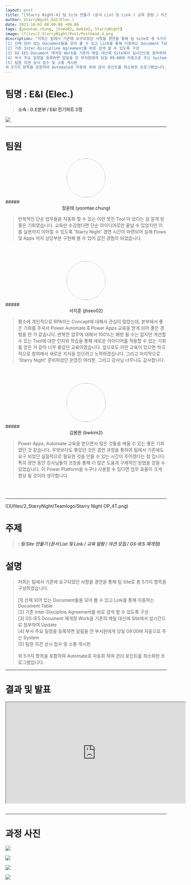 ```yaml
---
layout: post
title: "[Starry Night-4] 팀 Site 만들기 (문서 List 및 Link / 교육 알람 / 의견 모집 / GS-IES 재개정)"
author: StarryNgiht_E&I(Elec.)
date: 2021-10-01 00:00:00 +09:00
tags: [yoontae.chung, jhseo02, bwkim2, StarryNight]
image: /files/2_StarryNight/Post/Posthead_4.png
discription: "저희는 팀에서 기존에 요구되었던 사항을 경연을 통해 팀 Site로 총 5가지 항목을 구성하였습니다.   
[1] 산재 되어 있는 Document들을 모아 볼 수 있고 Link를 통해 이동하는 Document Table 
[2] 기존 Inter-Discipline Agreement를 바로 검색 할 수 있도록 구성 
[3] GS-IES Document 재개정 Work을 기존의 메일 대신에 Site에서 실시간으로 첨부하여 Update 
[4] 부서 주요 일정을 등록하면 알림을 전 부서원에게 당일 09:00에 자동으로 주는 System 
[5] 팀원 의견 상시 접수 및 소통 게시판 
위 5가지 항목을 포함하여 Automate로 자동화 하여 관리 포인트를 최소화한 프로그램입니다."
---
```



# 팀명 : E&I (Elec.)

> **소속 : G.E본부 / E&I 전기파트 3명**

![](/files/2_StarryNight/Post/4/2_4_pic_T.jpg)

----------------------------------------------------------------------------------------

# 팀원

<center><img src="/files/2_StarryNight/Post/4/14-0.jpg" style="width:120px; height:120px; border-radius:50%; border: 1px solid #ccc; margin-bottom: 5px;"></center>
##### <center>정윤태 (yoontae.chung)</center>

>반복적인 단순 업무들을 자동화 할 수 있는 이런 멋진 Tool 이 있다는 걸 알게 된 좋은 기회였습니다. 교육만 수강했다면 단순 아이디어로만 끝날 수 있었지만 이를 실현까지 이어질 수 있도록 'Starry Night' 경연 시간이 마련되어 실제 Flows 및 Apps 까지 상당부분 구현해 볼 수 있어 값진 경험이 되었습니다.

<br><br>

<center><img src="/files/2_StarryNight/Post/4/12-0.jpg" style="width:120px; height:120px; border-radius:50%; border: 1px solid #ccc; margin-bottom: 5px;"></center>
##### <center>서지훈 (jhseo02)</center>

>평소에 개인적으로 RPA라는 Concept에 대해서 관심이 많았는데, 본부에서 좋은 기회를 주셔서 Power Automate & Power Apps 교육을 받게 되어 좋은 경험을 한 거 같습니다. 반복한 업무에 대해서 100%는 해방 될 수는 없지만 개선할 수 있는 Tool에 대한 인지와 학습을 통해 새로운 아이디어를 적용할 수 있는 기회를 얻은 거 같아 너무 좋았던 교육이였습니다. 앞으로도 이런 교육이 있으면 적극적으로 참여해서 새로운 지식을 얻으려고 노력하겠습니다. 그리고 마지막으로 'Starry Night' 준비하셨던 운영진 여러분, 그리고 강사님 너무나도 감사합니다. 

<br><br>

<center><img src="/files/2_StarryNight/Post/4/13-0.jpg" style="width:120px; height:120px; border-radius:50%; border: 1px solid #ccc; margin-bottom: 5px;"></center>
##### <center>김봉완 (bwkim2)</center>

>Power Apps, Automate 교육을 받으면서 많은 것들을 배울 수 있는 좋은 기회였던 것 같습니다. 무엇보다도 좋았던 것은 경연 과정을 통하여 팀에서 기존에도 요구 되었던 실질적으로 필요한 것을 만들 수 있는 시간이 주어졌다는 점 입니다. 특히 경연 동안 강사님들의 코칭을 통해 더 많은 도움과 구체적인 방법을 얻을 수 있었습니다. 이 Power Platform을 누구나 사용할 수 있다면 업무 효율이 크게 향상 될 것이라 생각합니다.  

<br><br>

----------------------------------------------------------------------------------------

![](/files/2_StarryNight/Teamlogo/Starry Night OP_4T.png)

# 주제 
> ##### : 팀 Site 만들기 (문서 List 및 Link / 교육 알람 / 의견 모집 / GS-IES 재개정)


# 설명
>저희는 팀에서 기존에 요구되었던 사항을 경연을 통해 팀 Site로 총 5가지 항목을 구성하였습니다.<br><br>
[1] 산재 되어 있는 Document들을 모아 볼 수 있고 Link를 통해 이동하는 Document Table<br>
[2] 기존 Inter-Discipline Agreement를 바로 검색 할 수 있도록 구성<br>
[3] GS-IES Document 재개정 Work을 기존의 메일 대신에 Site에서 실시간으로 첨부하여 Update<br>
[4] 부서 주요 일정을 등록하면 알림을 전 부서원에게 당일 09:00에 자동으로 주는 System<br>
[5] 팀원 의견 상시 접수 및 소통 게시판<br><br>
위 5가지 항목을 포함하여 Automate로 자동화 하여 관리 포인트를 최소화한 프로그램입니다.


----------------------------------------------------------------------------------------

# 결과 및 발표

<div class="video-container" align="center">
	<iframe width="560" height="315" src="https://www.youtube.com/embed/dZTZKCpZaDo" title="YouTube video player" frameborder="1" allow="accelerometer; autoplay; clipboard-write; encrypted-media; gyroscope; picture-in-picture" allowfullscreen></iframe>
</div><br>

----------------------------------------------------------------------------------------

# 과정 사진

![](/files/2_StarryNight/Post/4/2_4_pic_A.jpg)

![](/files/2_StarryNight/Post/4/2_4_B.jpg)

![](/files/2_StarryNight/Post/4/2_4_pic_B.jpg)

![](/files/2_StarryNight/Post/4/2_4_pic_C.jpg)
